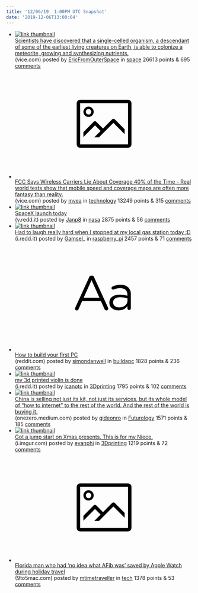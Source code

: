 ```yaml
---
title: '12/06/19  1:00PM UTC Snapshot'
date: '2019-12-06T13:00:04'
---
```

<ul>
<li><a href='https://www.vice.com/en_us/article/a35538/scientists-fed-an-ancient-earth-organism-space-metals-it-started-dancing'><img src='https://b.thumbs.redditmedia.com/4_XpTEzXIIDZ6cnrXQpvDmDNy002UgZ8PE-Q8FFUj5c.jpg' alt='link thumbnail'></a><div><div class='linkTitle'><a href='https://www.vice.com/en_us/article/a35538/scientists-fed-an-ancient-earth-organism-space-metals-it-started-dancing'>Scientists have discovered that a single-celled organism, a descendant of some of the earliest living creatures on Earth, is able to colonize a meteorite, growing and synthesizing nutrients.</a></div>(vice.com) posted by <a href='https://www.reddit.com/user/EricFromOuterSpace'>EricFromOuterSpace</a> in <a href='https://www.reddit.com/r/space'>space</a> 26613 points & 695 <a href='https://www.reddit.com/r/space/comments/e6p3wu/scientists_have_discovered_that_a_singlecelled/'>comments</a></div></li>

<li><a href='https://www.vice.com/en_us/article/pa77y9/fcc-says-wireless-carriers-lie-about-coverage-40-of-the-time'><svg version='1.1' viewBox='-34 -14 104 64' preserveAspectRatio='xMidYMid meet' xmlns='http://www.w3.org/2000/svg' xmlns:xlink='http://www.w3.org/1999/xlink'>
    <title>link thumbnail</title>
    <path d='M32,4H4A2,2,0,0,0,2,6V30a2,2,0,0,0,2,2H32a2,2,0,0,0,2-2V6A2,2,0,0,0,32,4ZM4,30V6H32V30Z'></path>
    <path d='M8.92,14a3,3,0,1,0-3-3A3,3,0,0,0,8.92,14Zm0-4.6A1.6,1.6,0,1,1,7.33,11,1.6,1.6,0,0,1,8.92,9.41Z'></path>
    <path d='M22.78,15.37l-5.4,5.4-4-4a1,1,0,0,0-1.41,0L5.92,22.9v2.83l6.79-6.79L16,22.18l-3.75,3.75H15l8.45-8.45L30,24V21.18l-5.81-5.81A1,1,0,0,0,22.78,15.37Z'></path>
</svg></a><div><div class='linkTitle'><a href='https://www.vice.com/en_us/article/pa77y9/fcc-says-wireless-carriers-lie-about-coverage-40-of-the-time'>FCC Says Wireless Carriers Lie About Coverage 40% of the Time - Real world tests show that mobile speed and coverage maps are often more fantasy than reality.</a></div>(vice.com) posted by <a href='https://www.reddit.com/user/mvea'>mvea</a> in <a href='https://www.reddit.com/r/technology'>technology</a> 13249 points & 315 <a href='https://www.reddit.com/r/technology/comments/e6neis/fcc_says_wireless_carriers_lie_about_coverage_40/'>comments</a></div></li>

<li><a href='https://v.redd.it/vqtqu1a6av241'><img src='https://b.thumbs.redditmedia.com/YWMoaR5N_4pobmQ9X59qIopxnSOsCkRWwfWj2iYpqiE.jpg' alt='link thumbnail'></a><div><div class='linkTitle'><a href='https://v.redd.it/vqtqu1a6av241'>SpaceX launch today</a></div>(v.redd.it) posted by <a href='https://www.reddit.com/user/Janp8'>Janp8</a> in <a href='https://www.reddit.com/r/nasa'>nasa</a> 2875 points & 56 <a href='https://www.reddit.com/r/nasa/comments/e6m8x5/spacex_launch_today/'>comments</a></div></li>

<li><a href='https://i.redd.it/eww2g27t7w241.jpg'><img src='https://b.thumbs.redditmedia.com/EIbdnmgDDGgT0Bol1vbSvDabFLhZ3U81fyXN1SXwLdM.jpg' alt='link thumbnail'></a><div><div class='linkTitle'><a href='https://i.redd.it/eww2g27t7w241.jpg'>Had to laugh really hard when I stopped at my local gas station today :D</a></div>(i.redd.it) posted by <a href='https://www.reddit.com/user/Gamsel_'>Gamsel_</a> in <a href='https://www.reddit.com/r/raspberry_pi'>raspberry_pi</a> 2457 points & 71 <a href='https://www.reddit.com/r/raspberry_pi/comments/e6p2cv/had_to_laugh_really_hard_when_i_stopped_at_my/'>comments</a></div></li>

<li><a href='https://www.reddit.com/r/buildapc/comments/e6qu7c/how_to_build_your_first_pc/'><svg version='1.1' viewBox='-34 -12 104 64' preserveAspectRatio='xMidYMid slice' xmlns='http://www.w3.org/2000/svg' xmlns:xlink='http://www.w3.org/1999/xlink'>
    <title>text link thumbnail</title>
    <path d='M12.19,8.84a1.45,1.45,0,0,0-1.4-1h-.12a1.46,1.46,0,0,0-1.42,1L1.14,26.56a1.29,1.29,0,0,0-.14.59,1,1,0,0,0,1,1,1.12,1.12,0,0,0,1.08-.77l2.08-4.65h11l2.08,4.59a1.24,1.24,0,0,0,1.12.83,1.08,1.08,0,0,0,1.08-1.08,1.64,1.64,0,0,0-.14-.57ZM6.08,20.71l4.59-10.22,4.6,10.22Z'>
    </path>
    <path d='M32.24,14.78A6.35,6.35,0,0,0,27.6,13.2a11.36,11.36,0,0,0-4.7,1,1,1,0,0,0-.58.89,1,1,0,0,0,.94.92,1.23,1.23,0,0,0,.39-.08,8.87,8.87,0,0,1,3.72-.81c2.7,0,4.28,1.33,4.28,3.92v.5a15.29,15.29,0,0,0-4.42-.61c-3.64,0-6.14,1.61-6.14,4.64v.05c0,2.95,2.7,4.48,5.37,4.48a6.29,6.29,0,0,0,5.19-2.48V26.9a1,1,0,0,0,1,1,1,1,0,0,0,1-1.06V19A5.71,5.71,0,0,0,32.24,14.78Zm-.56,7.7c0,2.28-2.17,3.89-4.81,3.89-1.94,0-3.61-1.06-3.61-2.86v-.06c0-1.8,1.5-3,4.2-3a15.2,15.2,0,0,1,4.22.61Z'>
    </path>
</svg></a><div><div class='linkTitle'><a href='https://www.reddit.com/r/buildapc/comments/e6qu7c/how_to_build_your_first_pc/'>How to build your first PC</a></div>(reddit.com) posted by <a href='https://www.reddit.com/user/simondanwell'>simondanwell</a> in <a href='https://www.reddit.com/r/buildapc'>buildapc</a> 1828 points & 236 <a href='https://www.reddit.com/r/buildapc/comments/e6qu7c/how_to_build_your_first_pc/'>comments</a></div></li>

<li><a href='https://i.redd.it/5xle789gcx241.jpg'><img src='https://a.thumbs.redditmedia.com/-gBmBKB-fsLvHzLKumQVjgEGtp9ly7qFxQB95ROyev8.jpg' alt='link thumbnail'></a><div><div class='linkTitle'><a href='https://i.redd.it/5xle789gcx241.jpg'>my 3d printed violin is done</a></div>(i.redd.it) posted by <a href='https://www.reddit.com/user/icanotc'>icanotc</a> in <a href='https://www.reddit.com/r/3Dprinting'>3Dprinting</a> 1795 points & 102 <a href='https://www.reddit.com/r/3Dprinting/comments/e6s505/my_3d_printed_violin_is_done/'>comments</a></div></li>

<li><a href='https://onezero.medium.com/now-any-government-can-buy-chinas-tools-for-censoring-the-internet-18ed862b9138'><img src='https://b.thumbs.redditmedia.com/rwgSBp_xngiBETIgTicDbBvywW-qB738kf8qiM4rqyo.jpg' alt='link thumbnail'></a><div><div class='linkTitle'><a href='https://onezero.medium.com/now-any-government-can-buy-chinas-tools-for-censoring-the-internet-18ed862b9138'>China is selling not just its kit, not just its services, but its whole model of “how to internet” to the rest of the world. And the rest of the world is buying it.</a></div>(onezero.medium.com) posted by <a href='https://www.reddit.com/user/gideonro'>gideonro</a> in <a href='https://www.reddit.com/r/Futurology'>Futurology</a> 1571 points & 185 <a href='https://www.reddit.com/r/Futurology/comments/e6r3m6/china_is_selling_not_just_its_kit_not_just_its/'>comments</a></div></li>

<li><a href='https://i.imgur.com/ehQ9PKI.jpg'><img src='https://b.thumbs.redditmedia.com/yVhUFwcSXD0WsCq5ymp7kyk_4deqtTrYl08_rS4-i8o.jpg' alt='link thumbnail'></a><div><div class='linkTitle'><a href='https://i.imgur.com/ehQ9PKI.jpg'>Got a jump start on Xmas presents. This is for my Niece.</a></div>(i.imgur.com) posted by <a href='https://www.reddit.com/user/evanphi'>evanphi</a> in <a href='https://www.reddit.com/r/3Dprinting'>3Dprinting</a> 1219 points & 72 <a href='https://www.reddit.com/r/3Dprinting/comments/e6ixni/got_a_jump_start_on_xmas_presents_this_is_for_my/'>comments</a></div></li>

<li><a href='https://9to5mac.com/2019/12/05/apple-watch-florida-man/'><svg version='1.1' viewBox='-34 -14 104 64' preserveAspectRatio='xMidYMid meet' xmlns='http://www.w3.org/2000/svg' xmlns:xlink='http://www.w3.org/1999/xlink'>
    <title>link thumbnail</title>
    <path d='M32,4H4A2,2,0,0,0,2,6V30a2,2,0,0,0,2,2H32a2,2,0,0,0,2-2V6A2,2,0,0,0,32,4ZM4,30V6H32V30Z'></path>
    <path d='M8.92,14a3,3,0,1,0-3-3A3,3,0,0,0,8.92,14Zm0-4.6A1.6,1.6,0,1,1,7.33,11,1.6,1.6,0,0,1,8.92,9.41Z'></path>
    <path d='M22.78,15.37l-5.4,5.4-4-4a1,1,0,0,0-1.41,0L5.92,22.9v2.83l6.79-6.79L16,22.18l-3.75,3.75H15l8.45-8.45L30,24V21.18l-5.81-5.81A1,1,0,0,0,22.78,15.37Z'></path>
</svg></a><div><div class='linkTitle'><a href='https://9to5mac.com/2019/12/05/apple-watch-florida-man/'>Florida man who had ‘no idea what AFib was’ saved by Apple Watch during holiday travel</a></div>(9to5mac.com) posted by <a href='https://www.reddit.com/user/mtimetraveller'>mtimetraveller</a> in <a href='https://www.reddit.com/r/tech'>tech</a> 1378 points & 53 <a href='https://www.reddit.com/r/tech/comments/e6sdug/florida_man_who_had_no_idea_what_afib_was_saved/'>comments</a></div></li>

</ul>
